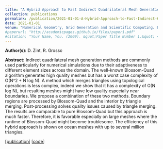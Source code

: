 ```yaml
---
title: "A Hybrid Approach to Fast Indirect Quadrilateral Mesh Generation"
collection: publications
permalink: /publication/2021-01-01-A-Hybrid-Approach-to-Fast-Indirect-Quadrilateral-Mesh-Generation
date: 2021-01-01
venue: "Numerical Geometry, Grid Generation and Scientific Computing. Lecture Notes in Computational Science and Engineering, vol 143."
#paperurl: "http://academicpages.github.io/files/paper1.pdf"
#citation: "Your Name, You. (2009). &quot;Paper Title Number 1.&quot; <i>Journal 1</i>. 1(1)."
---
```


**Author(s):** D. Zint, R. Grosso

**Abstract:** Indirect quadrilateral mesh generation methods are commonly used particularly for numerical simulations due to their adaptiveness to different element sizes across the domain. The well-known Blossom-Quad algorithm generates high quality meshes but has a worst case complexity of O(N^2 + N log N). A method which merges triangles using topological operations is less complex, indeed we show that it has a complexity of O(N log N), but resulting meshes might have low quality especially near boundaries. We propose a combination of these two methods. Boundary regions are processed by Blossom-Quad and the interior by triangle merging. Post-processing solves quality issues caused by triangle merging. The results are comparable to pure Blossom-Quad but this approach is much faster. Therefore, it is favorable especially on large meshes where the runtime of Blossom-Quad might become troublesome. The efficiency of this hybrid approach is shown on ocean meshes with up to several million triangles.

\[[publication](https://rdcu.be/df8i5)\]
\[[code](https://github.com/daniel-zint/RatRace)\]
